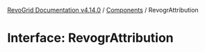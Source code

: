 [RevoGrid Documentation v4.14.0](README.md) / [Components](Namespace.Components.md) / RevogrAttribution

# Interface: RevogrAttribution
